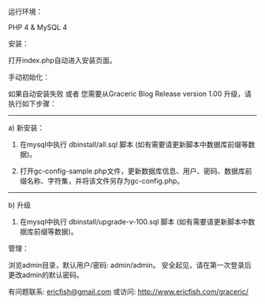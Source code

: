 运行环境：

PHP 4 & MySQL 4



安装：

打开index.php自动进入安装页面。



手动初始化：

如果自动安装失败 或者 您需要从Graceric Blog Release version 1.00 升级，请执行如下步骤：


---


a) 新安装：

1. 在mysql中执行 dbinstall/all.sql 脚本 (如有需要请更新脚本中数据库前缀等数据)。

2. 打开gc-config-sample.php文件，更新数据库信息、用户、密码、数据库前缀名称、字符集，并将该文件另存为gc-config.php。


---


b) 升级

1. 在mysql中执行 dbinstall/upgrade-v-100.sql 脚本 (如有需要请更新脚本中数据库前缀等数据)。



管理：

浏览admin目录，默认用户/密码: admin/admin。
安全起见，请在第一次登录后更改admin的默认密码。



有问题联系: ericfish@gmail.com
或访问: http://www.ericfish.com/graceric/